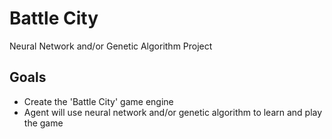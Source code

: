 # Battle City
Neural Network and/or Genetic Algorithm Project

## Goals ##
- Create the 'Battle City' game engine
- Agent will use neural network and/or genetic algorithm to learn and play the game

